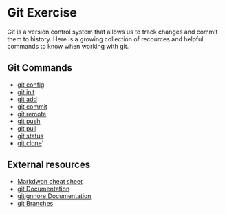 # Git Exercise
Git is a version control system that allows us to track changes and commit them to history.
Here is a growing collection of recources and helpful commands to know when working with git.
## Git Commands
- [git config](./Commands/config.md)
- [git init](./Commands/Init.md)
- [git add](./Commands/Add.md)
- [git commit](./commands/commit.md)
- [git remote](./commands/Remote.md)
- [git push](./commands/PUSH.md-)
- [git pull](./commands/Pull.md)
- [git status](./commands/status.md)
- [git clone](./commands/clone.md)'

## External resources
- [Markdwon cheat sheet](https://www.markdownguide.org/cheat-sheet/)
- [git Documentation](https://git-scm.com/docs)
- [gitignnore Documentation](https://git-scm.com/docs/gitignore)
- [git Branches](https://git-scm.com/book/en/v2/Git-Branching-Branches-in-a-Nutshell)